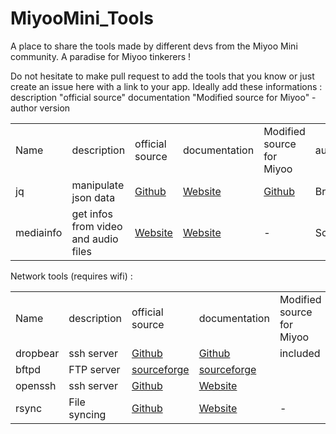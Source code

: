 # MiyooMini_Tools
 
A place to share the tools made by different devs from the Miyoo Mini community. 
A paradise for Miyoo tinkerers !

Do not hesitate to make pull request to add the tools that you know or just create an issue here with a link to your app.
Ideally add these informations : 
description "official source" documentation "Modified source for Miyoo" - author  version



<table>
    <tbody>
        <tr>
            <td style="height:43.2pt;width:62pt;">
                Name
            </td>
            <td style="border-left-style:none;width:62pt;">
                description
            </td>
            <td style="border-left-style:none;width:62pt;">
                official source
            </td>
            <td style="border-left-style:none;width:62pt;">
                documentation
            </td>
            <td style="border-left-style:none;width:62pt;">
                Modified source for Miyoo
            </td>
            <td style="border-left-style:none;width:62pt;">
                author
            </td>
            <td style="border-left-style:none;width:62pt;">
                version
            </td>
        </tr>
        <tr>
            <td style="border-top-style:none;height:28.8pt;width:62pt;">
                jq
            </td>
            <td style="border-left-style:none;border-top-style:none;width:62pt;">
                manipulate json data
            </td>
            <td style="border-left-style:none;border-top-style:none;width:62pt;">
                <a href="https://github.com/stedolan/jq">Github</a>
            </td>
            <td style="border-left-style:none;border-top-style:none;width:62pt;">
                <a href="https://stedolan.github.io/jq/manual/">Website</a>
            </td>
            <td style="border-left-style:none;border-top-style:none;width:62pt;">
                <a href="https://github.com/Brocky/jq-miyoo-mini/">Github</a>
            </td>
            <td style="border-left-style:none;border-top-style:none;width:62pt;">
                Brocky/low_k0
            </td>
            <td style="border-left-style:none;border-top-style:none;text-align:right;width:62pt;">
                1,6
            </td>
        </tr>
        <tr>
            <td style="border-top-style:none;height:14.4pt;width:62pt;">
                mediainfo
            </td>
            <td>
                get infos from video and audio files
            </td>
            <td style="border-top-style:none;width:62pt;">
                <a href="https://mediaarea.net/en/MediaInfo/Download/Source">Website</a>
            </td>
            <td style="border-left-style:none;border-top-style:none;width:62pt;">
                <a href="https://mediaarea.net/en/MediaInfo/Support/FAQ">Website</a>
            </td>
            <td style="border-left-style:none;border-top-style:none;width:62pt;">
                -
            </td>
            <td style="border-left-style:none;border-top-style:none;width:62pt;">
                Schmurtz
            </td>
            <td style="border-left-style:none;border-top-style:none;width:62pt;">
                v22.12
            </td>
        </tr>
    </tbody>
</table>




Network tools (requires wifi) :

<table><tbody><tr><td style="height:43.2pt;width:62pt;">Name</td><td style="border-left-style:none;width:62pt;">description</td><td style="border-left-style:none;width:62pt;">official source</td><td style="border-left-style:none;width:62pt;">documentation</td><td style="border-left-style:none;width:62pt;">Modified source for Miyoo</td><td style="border-left-style:none;width:62pt;">author</td><td style="border-left-style:none;width:62pt;">version</td></tr><tr><td style="border-top-style:none;height:14.4pt;width:62pt;">dropbear</td><td style="border-left-style:none;border-top-style:none;width:62pt;">ssh server</td><td style="border-left-style:none;border-top-style:none;width:62pt;"><a href="https://github.com/mkj/dropbear">Github</a></td><td style="border-left-style:none;border-top-style:none;width:62pt;"><a href="https://github.com/mkj/dropbear#readme">Github</a></td><td style="border-left-style:none;border-top-style:none;width:62pt;">included</td><td>tuff &amp; XD</td><td style="border-top-style:none;width:62pt;">&nbsp;</td></tr><tr><td style="border-top-style:none;height:14.4pt;width:62pt;">bftpd</td><td style="border-left-style:none;border-top-style:none;width:62pt;">FTP server</td><td style="border-left-style:none;border-top-style:none;width:62pt;"><a href="https://sourceforge.net/projects/bftpd/">sourceforge</a></td><td style="border-left-style:none;border-top-style:none;width:62pt;"><a href="https://bftpd.sourceforge.net/doc/en/bftpddoc-en.html">sourceforge</a></td><td style="border-left-style:none;border-top-style:none;width:62pt;">&nbsp;</td><td style="border-left-style:none;width:62pt;">Schmurtz</td><td style="border-left-style:none;border-top-style:none;text-align:right;width:62pt;">6.1</td></tr><tr><td style="border-top-style:none;height:14.4pt;width:62pt;">openssh</td><td style="border-left-style:none;border-top-style:none;width:62pt;">ssh server</td><td style="border-left-style:none;border-top-style:none;width:62pt;"><a href="https://github.com/openssh/openssh-portable">Github</a></td><td style="border-left-style:none;border-top-style:none;width:62pt;"><a href="https://www.openssh.com/manual.html">Website</a></td><td style="border-left-style:none;border-top-style:none;width:62pt;">&nbsp;</td><td style="border-left-style:none;border-top-style:none;width:62pt;">Schmurtz</td><td style="border-left-style:none;border-top-style:none;width:62pt;">&nbsp;</td></tr><tr><td style="border-top-style:none;height:14.4pt;width:62pt;">rsync</td><td style="border-left-style:none;border-top-style:none;width:62pt;">File syncing</td><td style="border-left-style:none;border-top-style:none;width:62pt;"><a href="https://github.com/WayneD/rsync">Github</a></td><td style="border-left-style:none;border-top-style:none;width:62pt;"><a href="https://rsync.samba.org/documentation.html">Website</a></td><td style="border-left-style:none;border-top-style:none;width:62pt;">-</td><td style="border-left-style:none;border-top-style:none;width:62pt;">tuff</td><td style="border-left-style:none;border-top-style:none;width:62pt;">&nbsp;</td></tr></tbody></table>







